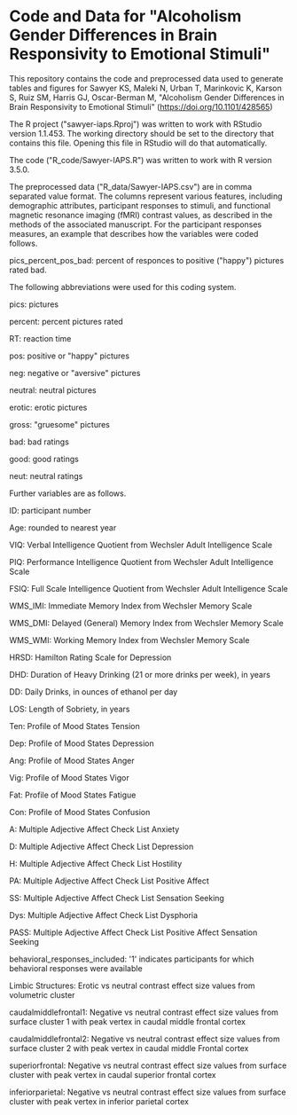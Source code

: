 # Code and Data for "Alcoholism Gender Differences in Brain Responsivity to Emotional Stimuli"

This repository contains the code and preprocessed data used to generate tables and figures for
Sawyer KS, Maleki N, Urban T, Marinkovic K, Karson S, Ruiz SM, Harris GJ, Oscar-Berman M,
"Alcoholism Gender Differences in Brain Responsivity to Emotional Stimuli"
(https://doi.org/10.1101/428565)

The R project ("sawyer-iaps.Rproj") was written to work with RStudio version 1.1.453. The working
directory should be set to the directory that contains this file. Opening this file in RStudio will
do that automatically.

The code ("R_code/Sawyer-IAPS.R") was written to work with R version 3.5.0.

The preprocessed data ("R_data/Sawyer-IAPS.csv") are in comma separated value format. The columns represent various features, including demographic attributes, participant responses to stimuli, and functional magnetic resonance imaging (fMRI) contrast values, as described in the methods of the associated manuscript. For the participant responses measures, an example that describes how the variables were coded follows.

pics_percent_pos_bad: percent of responces to positive ("happy") pictures rated bad. 

The following abbreviations were used for this coding system.

pics: pictures

percent: percent pictures rated

RT: reaction time

pos: positive or "happy" pictures

neg: negative or "aversive" pictures

neutral: neutral pictures

erotic: erotic pictures

gross: "gruesome" pictures

bad: bad ratings

good: good ratings

neut: neutral ratings



Further variables are as follows.

ID: participant number

Age: rounded to nearest year

VIQ: Verbal Intelligence Quotient from Wechsler Adult Intelligence Scale

PIQ: Performance Intelligence Quotient from Wechsler Adult Intelligence Scale

FSIQ: Full Scale Intelligence Quotient from Wechsler Adult Intelligence Scale

WMS_IMI: Immediate Memory Index from Wechsler Memory Scale

WMS_DMI: Delayed (General) Memory Index from Wechsler Memory Scale

WMS_WMI: Working Memory Index from Wechsler Memory Scale

HRSD: Hamilton Rating Scale for Depression

DHD: Duration of Heavy Drinking (21 or more drinks per week), in years

DD: Daily Drinks, in ounces of ethanol per day

LOS: Length of Sobriety, in years

Ten: Profile of Mood States Tension

Dep: Profile of Mood States Depression

Ang: Profile of Mood States Anger

Vig: Profile of Mood States Vigor

Fat: Profile of Mood States Fatigue

Con: Profile of Mood States Confusion

A: Multiple Adjective Affect Check List Anxiety

D: Multiple Adjective Affect Check List Depression

H: Multiple Adjective Affect Check List Hostility

PA: Multiple Adjective Affect Check List Positive Affect

SS: Multiple Adjective Affect Check List Sensation Seeking

Dys: Multiple Adjective Affect Check List Dysphoria

PASS: Multiple Adjective Affect Check List Positive Affect Sensation Seeking

behavioral_responses_included: '1' indicates participants for which behavioral responses were available

Limbic Structures: Erotic vs neutral contrast effect size values from volumetric cluster

caudalmiddlefrontal1: Negative vs neutral contrast effect size values from surface cluster 1 with peak vertex in caudal middle frontal cortex

caudalmiddlefrontal2: Negative vs neutral contrast effect size values from surface cluster 2 with peak vertex in caudal middle Frontal cortex

superiorfrontal: Negative vs neutral contrast effect size values from surface cluster with peak vertex in caudal superior frontal cortex

inferiorparietal: Negative vs neutral contrast effect size values from surface cluster with peak vertex in inferior parietal cortex
